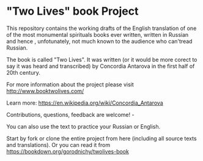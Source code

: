# "Two Lives" book Project


This repository contains the working drafts of the English translation of 
one of the most monumental spirituals books ever written, written in Russian and hence , unfotunately,  not much known to the audience who can'tread Russian.

The book is called "Two Lives". It was written (or it would be more corect to say it was heard and transcribed) by Concordia Antarova in the first half of 20th century.

For more information about the project please visit
http://www.booktwolives.com/

Learn more:
https://en.wikipedia.org/wiki/Concordia_Antarova

Contributions, questions, feedback are welcome! - 

You can also use the text to practice your Russian or English.

Start by fork or clone the entire project from here (including all source texts and translations). Or you can read it from https://bookdown.org/gorodnichy/twolives-book



